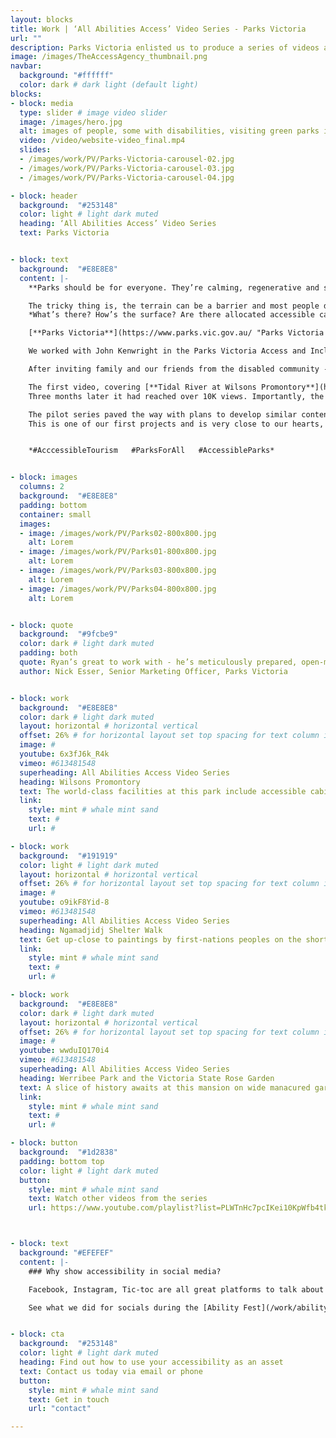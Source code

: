 ```yaml
---
layout: blocks
title: Work | ‘All Abilities Access’ Video Series - Parks Victoria
url: ""
description: Parks Victoria enlisted us to produce a series of videos about accessible parks
image: /images/TheAccessAgency_thumbnail.png
navbar:
  background: "#ffffff"
  color: dark # dark light (default light)
blocks:
- block: media
  type: slider # image video slider
  image: /images/hero.jpg
  alt: images of people, some with disabilities, visiting green parks in the sunshine. One is near a lake, another in the forest and another at the Twelve Apostles. 
  video: /video/website-video_final.mp4
  slides:
  - /images/work/PV/Parks-Victoria-carousel-02.jpg
  - /images/work/PV/Parks-Victoria-carousel-03.jpg
  - /images/work/PV/Parks-Victoria-carousel-04.jpg

- block: header
  background:  "#253148"
  color: light # light dark muted
  heading: ‘All Abilities Access’ Video Series
  text: Parks Victoria


- block: text
  background:  "#E8E8E8"
  content: |-
    **Parks should be for everyone. They’re calming, regenerative and should be easy for everyone to visit.**

    The tricky thing is, the terrain can be a barrier and most people don’t know what to expect when they visit.
    *What’s there? How’s the surface? Are there allocated accessible car parks and toilets?*

    [**Parks Victoria**](https://www.parks.vic.gov.au/ "Parks Victoria website") engaged us to research, write, edit and produce videos for 10 selected parks –showcasing the access for mobility.

    We worked with John Kenwright in the Parks Victoria Access and Inclusion team and Nick Esser in Marketing - along with staff and rangers - to understand the history, biodiversity and uniqueness of each park.

    After inviting family and our friends from the disabled community - we got to filming. Across a 6-month period dodging COVID lockdowns we shot at these wonderful public parks – some of them iconic Victorian destinations in their own right. We provided planning, talent, voice-over, camera work, motion graphics, edits and final output

    The first video, covering [**Tidal River at Wilsons Promontory**](https://www.parks.vic.gov.au/places-to-see/parks/wilsons-promontory-national-park/things-to-do/tidal-river-visitor-centre), was released on ‘International Wheelchair Day’ in March 2021. It showcased the accommodation options, beach access and accessible walks. Within three days more than 2,000 people had viewed the video sharing with their networks.
    Three months later it had reached over 10K views. Importantly, the video was shared widely to those who were planning to visit – proving the information was what they needed to plan and visit with confidence.

    The pilot series paved the way with plans to develop similar content showcasing other disabilities in other parks.
    This is one of our first projects and is very close to our hearts, we’d like to thank all involved – with special thanks to John Kenwright.


    *#AcccessibleTourism   #ParksForAll   #AccessibleParks*


- block: images
  columns: 2
  background:  "#E8E8E8"
  padding: bottom
  container: small
  images:
  - image: /images/work/PV/Parks02-800x800.jpg
    alt: Lorem
  - image: /images/work/PV/Parks01-800x800.jpg
    alt: Lorem
  - image: /images/work/PV/Parks03-800x800.jpg
    alt: Lorem
  - image: /images/work/PV/Parks04-800x800.jpg
    alt: Lorem


- block: quote
  background:  "#9fcbe9"
  color: dark # light dark muted
  padding: both
  quote: Ryan’s great to work with - he’s meticulously prepared, open-minded and adaptable.
  author: Nick Esser, Senior Marketing Officer, Parks Victoria


- block: work
  background:  "#E8E8E8"
  color: dark # light dark muted
  layout: horizontal # horizontal vertical
  offset: 26% # for horizontal layout set top spacing for text column in percentages eg 25%
  image: #
  youtube: 6x3fJ6k_R4k
  vimeo: #613481548
  superheading: All Abilities Access Video Series
  heading: Wilsons Promontory
  text: The world-class facilities at this park include accessible cabins, beach wheelchairs, accessible walks, bathroom equipment and the off-road *Trailrider* wheelchair.
  link:
    style: mint # whale mint sand
    text: #
    url: #

- block: work
  background:  "#191919"
  color: light # light dark muted
  layout: horizontal # horizontal vertical
  offset: 26% # for horizontal layout set top spacing for text column in percentages eg 25%
  image: #
  youtube: o9ikF8Yid-8
  vimeo: #613481548
  superheading: All Abilities Access Video Series
  heading: Ngamadjidj Shelter Walk
  text: Get up-close to paintings by first-nations peoples on the short accessible walk within the Grampians National Park.
  link:
    style: mint # whale mint sand
    text: #
    url: #

- block: work
  background:  "#E8E8E8"
  color: dark # light dark muted
  layout: horizontal # horizontal vertical
  offset: 26% # for horizontal layout set top spacing for text column in percentages eg 25%
  image: #
  youtube: wwduIQ170i4
  vimeo: #613481548
  superheading: All Abilities Access Video Series
  heading: Werribee Park and the Victoria State Rose Garden
  text: A slice of history awaits at this mansion on wide manacured gardens – adjacent to the Victorian State Rose Garden.
  link:
    style: mint # whale mint sand
    text: #
    url: #

- block: button
  background:  "#1d2838"
  padding: bottom top
  color: light # light dark muted
  button:
    style: mint # whale mint sand
    text: Watch other videos from the series
    url: https://www.youtube.com/playlist?list=PLWTnHc7pcIKei10KpWfb4tk0ABCWvx5wP



- block: text
  background: "#EFEFEF"
  content: |-
    ### Why show accessibility in social media?

    Facebook, Instagram, Tic-toc are all great platforms to talk about access. On one hand, that's where your audience are when they're looking to be inspired. That spark when someone decides to start shopping for travel – **for some, that can ignite by seeing good accessibility**.

    See what we did for socials during the [Ability Fest](/work/ability-fest/) event.


- block: cta
  background:  "#253148"
  color: light # light dark muted
  heading: Find out how to use your accessibility as an asset
  text: Contact us today via email or phone
  button:
    style: mint # whale mint sand
    text: Get in touch
    url: "contact"

---
```

